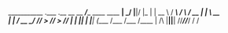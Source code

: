 ___________                         .___   .__  __
\__    ___/____     ____   ____   __| _/   |__|/  |_
  |    |  \__  \   / ___\ / ___\ / __ |    |  \   __\
  |    |   / __ \_/ /_/  > /_/  > /_/ |    |  ||  |
  |____|  (____  /\___  /\___  /\____ | /\ |__||__|
               \//_____//_____/      \/ \/


